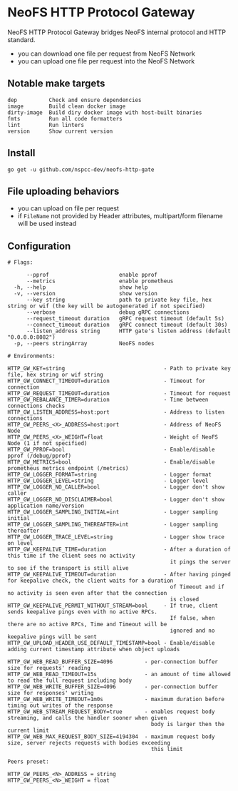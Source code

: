 # NeoFS HTTP Protocol Gateway

NeoFS HTTP Protocol Gateway bridges NeoFS internal protocol and HTTP standard.
- you can download one file per request from NeoFS Network
- you can upload one file per request into the NeoFS Network

## Notable make targets

```
dep          Check and ensure dependencies
image        Build clean docker image
dirty-image  Build diry docker image with host-built binaries
fmts         Run all code formatters
lint         Run linters
version      Show current version
```

## Install

```go get -u github.com/nspcc-dev/neofs-http-gate```

## File uploading behaviors

- you can upload on file per request
- if `FileName` not provided by Header attributes, multipart/form filename will be used instead

## Configuration

```
# Flags:

      --pprof                      enable pprof
      --metrics                    enable prometheus
  -h, --help                       show help
  -v, --version                    show version
      --key string                 path to private key file, hex string or wif (the key will be autogenerated if not specified)
      --verbose                    debug gRPC connections
      --request_timeout duration   gRPC request timeout (default 5s)
      --connect_timeout duration   gRPC connect timeout (default 30s)
      --listen_address string      HTTP gate's listen address (default "0.0.0.0:8082")
  -p, --peers stringArray          NeoFS nodes

# Environments:

HTTP_GW_KEY=string                               - Path to private key file, hex string or wif string
HTTP_GW_CONNECT_TIMEOUT=duration                 - Timeout for connection
HTTP_GW_REQUEST_TIMEOUT=duration                 - Timeout for request
HTTP_GW_REBALANCE_TIMER=duration                 - Time between connections checks
HTTP_GW_LISTEN_ADDRESS=host:port                 - Address to listen connections
HTTP_GW_PEERS_<X>_ADDRESS=host:port              - Address of NeoFS Node
HTTP_GW_PEERS_<X>_WEIGHT=float                   - Weight of NeoFS Node (1 if not specified)
HTTP_GW_PPROF=bool                               - Enable/disable pprof (/debug/pprof)
HTTP_GW_METRICS=bool                             - Enable/disable prometheus metrics endpoint (/metrics)
HTTP_GW_LOGGER_FORMAT=string                     - Logger format
HTTP_GW_LOGGER_LEVEL=string                      - Logger level
HTTP_GW_LOGGER_NO_CALLER=bool                    - Logger don't show caller
HTTP_GW_LOGGER_NO_DISCLAIMER=bool                - Logger don't show application name/version
HTTP_GW_LOGGER_SAMPLING_INITIAL=int              - Logger sampling initial
HTTP_GW_LOGGER_SAMPLING_THEREAFTER=int           - Logger sampling thereafter
HTTP_GW_LOGGER_TRACE_LEVEL=string                - Logger show trace on level
HTTP_GW_KEEPALIVE_TIME=duration                  - After a duration of this time if the client sees no activity
                                                   it pings the server to see if the transport is still alive 
HTTP_GW_KEEPALIVE_TIMEOUT=duration               - After having pinged for keepalive check, the client waits for a duration
                                                   of Timeout and if no activity is seen even after that the connection
                                                   is closed
HTTP_GW_KEEPALIVE_PERMIT_WITHOUT_STREAM=bool     - If true, client sends keepalive pings even with no active RPCs.
                                                   If false, when there are no active RPCs, Time and Timeout will be
                                                   ignored and no keepalive pings will be sent
HTTP_GW_UPLOAD_HEADER_USE_DEFAULT_TIMESTAMP=bool - Enable/disable adding current timestamp attribute when object uploads

HTTP_GW_WEB_READ_BUFFER_SIZE=4096          - per-connection buffer size for requests' reading
HTTP_GW_WEB_READ_TIMEOUT=15s               - an amount of time allowed to read the full request including body
HTTP_GW_WEB_WRITE_BUFFER_SIZE=4096         - per-connection buffer size for responses' writing
HTTP_GW_WEB_WRITE_TIMEOUT=1m0s             - maximum duration before timing out writes of the response
HTTP_GW_WEB_STREAM_REQUEST_BODY=true       - enables request body streaming, and calls the handler sooner when given 
                                             body is larger then the current limit
HTTP_GW_WEB_MAX_REQUEST_BODY_SIZE=4194304  - maximum request body size, server rejects requests with bodies exceeding
                                             this limit

Peers preset:

HTTP_GW_PEERS_<N>_ADDRESS = string
HTTP_GW_PEERS_<N>_WEIGHT = float
```
